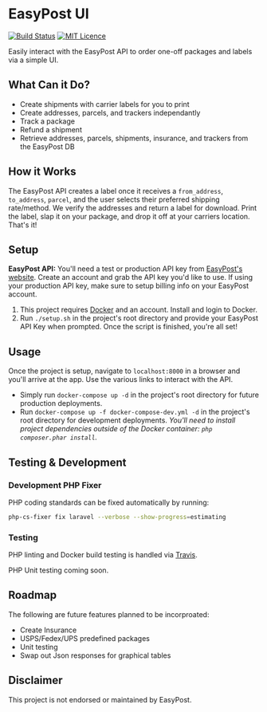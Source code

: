 # EasyPost UI

[![Build Status](https://travis-ci.org/Justintime50/easypost-ui.svg?branch=master)](https://travis-ci.org/Justintime50/easypost-ui)
[![MIT Licence](https://badges.frapsoft.com/os/mit/mit.svg?v=103)](https://opensource.org/licenses/mit-license.php)

Easily interact with the EasyPost API to order one-off packages and labels via a simple UI.

## What Can it Do?

- Create shipments with carrier labels for you to print
- Create addresses, parcels, and trackers independantly
- Track a package
- Refund a shipment
- Retrieve addresses, parcels, shipments, insurance, and trackers from the EasyPost DB

## How it Works

The EasyPost API creates a label once it receives a `from_address`, `to_address`, `parcel`, and the user selects their preferred shipping rate/method. We verify the addresses and return a label for download. Print the label, slap it on your package, and drop it off at your carriers location. That's it!

## Setup

**EasyPost API:** You'll need a test or production API key from [EasyPost's website](https://easypost.com). Create an account and grab the API key you'd like to use. If using your production API key, make sure to setup billing info on your EasyPost account.

1) This project requires [Docker](https://www.docker.com/products/docker-desktop) and an account. Install and login to Docker.
2) Run `./setup.sh` in the project's root directory and provide your EasyPost API Key when prompted. Once the script is finished, you're all set!

## Usage

Once the project is setup, navigate to `localhost:8000` in a browser and you'll arrive at the app. Use the various links to interact with the API.

- Simply run `docker-compose up -d` in the project's root directory for future production deployments.
- Run `docker-compose up -f docker-compose-dev.yml -d` in the project's root directory for development deployments. <i>You'll need to install project dependencies outside of the Docker container: `php composer.phar install`.</i>

## Testing & Development

### Development PHP Fixer

PHP coding standards can be fixed automatically by running: 
```bash
php-cs-fixer fix laravel --verbose --show-progress=estimating
```

### Testing

PHP linting and Docker build testing is handled via [Travis](https://travis-ci.org/Justintime50/easypost-ui).

PHP Unit testing coming soon.

## Roadmap

The following are future features planned to be incorproated:
- Create Insurance
- USPS/Fedex/UPS predefined packages
- Unit testing
- Swap out Json responses for graphical tables

## Disclaimer

This project is not endorsed or maintained by EasyPost.
